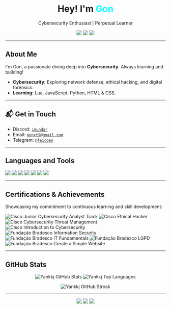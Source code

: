 <h1 align="center">Hey!  I'm <span style="color:#00ffff">Gon</span></h1>

<p align="center">Cybersecurity Enthusiast | Perpetual Learner</p>

<p align="center">
  <img src="https://komarev.com/ghpvc/?username=Yankkj&label=Profile%20views&color=0e75b6&style=flat" />
  <img src="https://img.shields.io/github/followers/Yankkj?label=Followers&style=flat&logo=github" />
  <img src="https://img.shields.io/github/stars/Yankkj?style=flat" />
</p>

---

##  About Me

I'm Gon, a passionate diving deep into **Cybersecurity**. Always learning and building!

-  **Cybersecurity:** Exploring network defense, ethical hacking, and digital forensics.
-  **Learning:** Lua, JavaScript, Python, HTML & CSS.

---

## 📬 Get in Touch

- Discord: [`imundar`](https://discord.com/users/imundar)
- Email: [`gonxt9@gmail.com`](mailto:gonxt9@gmail.com)
- Telegram: [`@feicoes`](https://t.me/feicoes)

---

##  Languages and Tools

<p>
  <img src="https://img.shields.io/badge/Lua-2C2D72?style=for-the-badge&logo=lua&logoColor=white" />
  <img src="https://img.shields.io/badge/JavaScript-F7DF1E?style=for-the-badge&logo=javascript&logoColor=black" />
  <img src="https://img.shields.io/badge/Python-3776AB?style=for-the-badge&logo=python&logoColor=white" />
  <img src="https://img.shields.io/badge/HTML5-E34F26?style=for-the-badge&logo=html5&logoColor=white" />
  <img src="https://img.shields.io/badge/CSS3-1572B6?style=for-the-badge&logo=css3&logoColor=white" />
  <img src="https://img.shields.io/badge/Roblox-000000?style=for-the-badge&logo=roblox&logoColor=white" />
  <img src="https://img.shields.io/badge/Cybersecurity-000000?style=for-the-badge&logo=kalilinux&logoColor=white" />
</p>

---

##  Certifications & Achievements

Showcasing my commitment to continuous learning and skill development:

<p>

<p>
  <img src="https://img.shields.io/badge/Cisco%20Networking%20Academy-Junior%20Cybersecurity%20Analyst%20Track-1C3660?style=for-the-badge&logo=cisco&logoColor=white" alt="Cisco Junior Cybersecurity Analyst Track" />
  <img src="https://img.shields.io/badge/Cisco%20Networking%20Academy-Ethical%20Hacker-1C3660?style=for-the-badge&logo=cisco&logoColor=white" alt="Cisco Ethical Hacker" />
  <img src="https://img.shields.io/badge/Cisco%20Networking%20Academy-Cybersecurity%20Threat%20Management-1C3660?style=for-the-badge&logo=cisco&logoColor=white" alt="Cisco Cybersecurity Threat Management" />
  <img src="https://img.shields.io/badge/Cisco%20Networking%20Academy-Introduction%20to%20Cybersecurity-1C3660?style=for-the-badge&logo=cisco&logoColor=white" alt="Cisco Introduction to Cybersecurity" />
  
  <img src="https://img.shields.io/badge/Fundação%20Bradesco-Information%20Security%20(14h)-E31B23?style=for-the-badge" alt="Fundação Bradesco Information Security" />
  <img src="https://img.shields.io/badge/Fundação%20Bradesco-IT%20Fundamentals%20(7h)-E31B23?style=for-the-badge" alt="Fundação Bradesco IT Fundamentals" />
  <img src="https://img.shields.io/badge/Fundação%20Bradesco-LGPD%20(2h)-E31B23?style=for-the-badge" alt="Fundação Bradesco LGPD" />
  <img src="https://img.shields.io/badge/Fundação%20Bradesco%20%7C%20Microsoft-Create%20a%20Simple%20Website%20(2h)-E31B23?style=for-the-badge" alt="Fundação Bradesco Create a Simple Website" />
</p>

---

##  GitHub Stats

<p align="center">
  <img src="https://github-readme-stats.vercel.app/api?username=Yankkj&show_icons=true&theme=tokyonight" alt="Yankkj GitHub Stats" />
  <img src="https://github-readme-stats.vercel.app/api/top-langs/?username=Yankkj&layout=compact&theme=tokyonight" alt="Yankkj Top Languages" />
</p>

<p align="center">
  <img src="https://github-readme-streak-stats.herokuapp.com/?user=Yankkj&theme=tokyonight" alt="Yankkj GitHub Streak" />
</p>

---

<p align="center">
  <img src="https://img.shields.io/badge/Made%20with-%F0%9F%92%80%20Hate-black?style=for-the-badge" />
  <img src="https://img.shields.io/badge/Sleep-1hrs%20%2F%20day-red?style=for-the-badge&logo=coffeescript" />
  <img src="https://img.shields.io/badge/Code%20Style-Obsessive-blue?style=for-the-badge&logo=github" />
</p>
